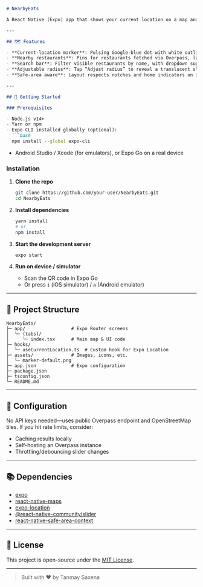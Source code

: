 ````markdown
# NearbyEats

A React Native (Expo) app that shows your current location on a map and fetches nearby restaurants within a user-adjustable radius. Built with OpenStreetMap tiles and the Overpass API—no API keys required!

---

## 🗺️ Features

- **Current-location marker**: Pulsing Google-blue dot with white outline  
- **Nearby restaurants**: Pins for restaurants fetched via Overpass, labeled with their names  
- **Search bar**: Filter visible restaurants by name, with dropdown suggestions (up to 5)  
- **Adjustable radius**: Tap “Adjust radius” to reveal a translucent slider (0.5 – 5 miles); auto-hides after 4 s  
- **Safe‐area aware**: Layout respects notches and home indicators on iOS/Android  

---

## 🚀 Getting Started

### Prerequisites

- Node.js v14+  
- Yarn or npm  
- Expo CLI installed globally (optional):  
  ```bash
  npm install --global expo-cli
````

* Android Studio / Xcode (for emulators), or Expo Go on a real device

### Installation

1. **Clone the repo**

   ```bash
   git clone https://github.com/your-user/NearbyEats.git
   cd NearbyEats
   ```
2. **Install dependencies**

   ```bash
   yarn install
   # or
   npm install
   ```
3. **Start the development server**

   ```bash
   expo start
   ```
4. **Run on device / simulator**

   * Scan the QR code in Expo Go
   * Or press `i` (iOS simulator) / `a` (Android emulator)

---

## 📁 Project Structure

```
NearbyEats/
├─ app/                 # Expo Router screens
│  └─ (tabs)/
│     └─ index.tsx      # Main map & UI code
├─ hooks/
│  └─ useCurrentLocation.ts  # Custom hook for Expo Location
├─ assets/              # Images, icons, etc.
│  └─ marker-default.png
├─ app.json             # Expo configuration
├─ package.json
├─ tsconfig.json
└─ README.md
```

---

## 🔧 Configuration

No API keys needed—uses public Overpass endpoint and OpenStreetMap tiles. If you hit rate limits, consider:

* Caching results locally
* Self-hosting an Overpass instance
* Throttling/debouncing slider changes

---

## 📚 Dependencies

* [expo](https://expo.dev)
* [react-native-maps](https://github.com/react-native-maps/react-native-maps)
* [expo-location](https://docs.expo.dev/versions/latest/sdk/location/)
* [@react-native-community/slider](https://github.com/callstack/react-native-slider)
* [react-native-safe-area-context](https://github.com/th3rdwave/react-native-safe-area-context)

---

## 🌟 License

This project is open-source under the [MIT License](LICENSE).

---

> Built with ❤️ by Tanmay Saxena

```
```
